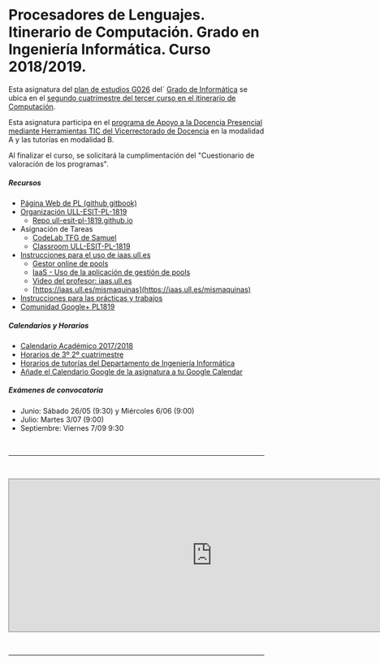 # Procesadores de Lenguajes. Itinerario de Computación. Grado en Ingeniería Informática. Curso 2018/2019.


Esta asignatura del [plan de estudios G026](http://www.ull.es/view/centros/etsii/Plan_de_estudios_5/es) del`
[Grado de Informática](http://www.ull.es/view/centros/etsii/Grado_en_Ingenieria_Informatica/es)
se ubica en el [segundo cuatrimestre del tercer curso en el itinerario de Computación](http://www.ull.es/download/centros/etsii/Documentos_3/2386211/T5-15.pdf).

Esta asignatura participa en el
[programa de Apoyo a la Docencia Presencial mediante Herramientas TIC del Vicerrectorado de Docencia]() en la modalidad A y las tutorías en modalidad B.

Al finalizar el curso, se solicitará la cumplimentación del "Cuestionario de valoración de los programas".

##### Recursos

* [Página Web de PL (github gitbook)](https://ull-esit-pl-1819.github.io/ull-esit-pl-1819.github.io/_book/)
* [Organización ULL-ESIT-PL-1819](https://github.com/ULL-ESIT-PL-1819)
  - [Repo ull-esit-pl-1819.github.io](https://github.com/ULL-ESIT-PL-1819/ull-esit-pl-1819.github.io)
* Asignación de Tareas
  * [CodeLab TFG de Samuel](https://codelab-tfg1718.herokuapp.com/)
  * [Classroom ULL-ESIT-PL-1819](https://classroom.github.com/classrooms/33938084-procesadores-de-lenguaje)
* [Instrucciones para el uso de iaas.ull.es](https://casianorodriguezleon.gitbooks.io/ull-esit-1617/recursos/iaas.html)
  - [Gestor online de pools](https://iaas.ull.es/ovirtadmin/admin/)
  - [IaaS - Uso de la aplicación de gestión de pools](https://docs.google.com/document/d/13vP4bd5LhnfNJvV6ncz20ZNTXfeg8ehWbw_ECkn4MAY/edit#)
  - [Video del profesor: iaas.ull.es](https://youtu.be/qKHgbV0lYbA)
  - [https://iaas.ull.es/mismaquinas](https://iaas.ull.es/mismaquinas) 
* [Instrucciones para las prácticas y trabajos](https://casianorodriguezleon.gitbooks.io/ull-esit-1617/content/instrucciones/)
* [Comunidad Google+ PL1819](https://plus.google.com/u/2/communities/101901734024125937720)

##### Calendarios y Horarios

* [Calendario Académico 2017/2018](https://drive.google.com/file/d/0ByNgObFV1P0eVm1NU3l1MVdYMEk/view)
* [Horarios de 3º 2º cuatrimestre](https://www.ull.es/download/centros/etsii/Tercero_5/2843828/20171030-Grado_tercero_2C.pdf)
* [Horarios de tutorías del Departamento de Ingeniería Informática](https://docs.google.com/spreadsheets/d/1ZTGvLA70qCYEsBwcA8dCiUZby3ZOM9oHt8kmiNNKId0/edit#gid=0)
* [Añade el Calendario Google de la asignatura a tu Google Calendar](https://calendar.google.com/calendar/b/1?cid=dWxsLmVkdS5lc19iNDhzaWoxMjM0NmczbjhzYW0xMDlianNnc0Bncm91cC5jYWxlbmRhci5nb29nbGUuY29t)

##### Exámenes de convocatoria

* Junio: Sábado 26/05 (9:30) y Miércoles 6/06 (9:00)
* Julio: Martes 3/07 (9:00)
* Septiembre: Viernes 7/09 9:30

<br/>
<hr>
<br/>
<p>
<iframe src="https://calendar.google.com/calendar/b/1/embed?mode=AGENDA&amp;
height=300&amp;
width=700&amp;
wkst=2&amp;
hl=es&amp;
bgcolor=%23993399&amp;
src=ull.edu.es_b48sij12346g3n8sam109bjsgs%40group.calendar.google.com&amp;
color=%2323164E&amp;
ctz=Atlantic%2FCanary"
style="border:solid 1px #777" width="800" height="300" frameborder="0" scrolling="no">
</iframe>
</p>
<br/>
<hr>
<br/>
